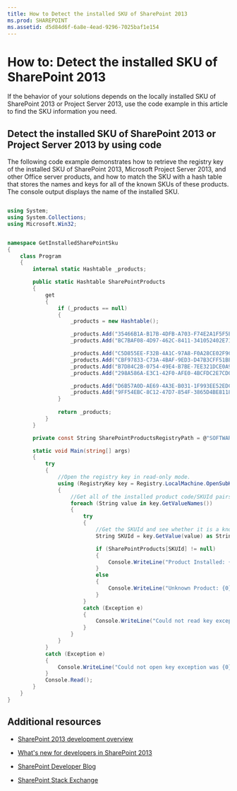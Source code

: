 ```yaml
---
title: How to Detect the installed SKU of SharePoint 2013
ms.prod: SHAREPOINT
ms.assetid: d5d84d6f-6a8e-4ead-9296-7025baf1e154
---
```



# How to: Detect the installed SKU of SharePoint 2013
If the behavior of your solutions depends on the locally installed SKU of SharePoint 2013 or Project Server 2013, use the code example in this article to find the SKU information you need. 
## Detect the installed SKU of SharePoint 2013 or Project Server 2013 by using code
<a name="SP15DetectSKU_detect"> </a>

The following code example demonstrates how to retrieve the registry key of the installed SKU of SharePoint 2013, Microsoft Project Server 2013, and other Office server products, and how to match the SKU with a hash table that stores the names and keys for all of the known SKUs of these products. The console output displays the name of the installed SKU. 
  
    
    

```cs

using System;
using System.Collections;
using Microsoft.Win32;


namespace GetInstalledSharePointSku
{
    class Program
    {
        internal static Hashtable _products;

        public static Hashtable SharePointProducts
        {
            get 
            {
                if (_products == null)
                {
                    _products = new Hashtable();

                    _products.Add("35466B1A-B17B-4DFB-A703-F74E2A1F5F5E", "Project Server 2013");
                    _products.Add("BC7BAF08-4D97-462C-8411-341052402E71", " Project Server 2013 Preview");

                    _products.Add("C5D855EE-F32B-4A1C-97A8-F0A28CE02F9C", "SharePoint Server 2013");
                    _products.Add("CBF97833-C73A-4BAF-9ED3-D47B3CFF51BE", "SharePoint Server 2013 Preview");
                    _products.Add("B7D84C2B-0754-49E4-B7BE-7EE321DCE0A9", "SharePoint Server 2013 Enterprise");
                    _products.Add("298A586A-E3C1-42F0-AFE0-4BCFDC2E7CD0", "SharePoint Server 2013 Enterprise Preview");

                    _products.Add("D6B57A0D-AE69-4A3E-B031-1F993EE52EDC ", "Microsoft Office Online");
                    _products.Add("9FF54EBC-8C12-47D7-854F-3865D4BE8118", "SharePoint Foundation 2013");
                }
                
                return _products;
            }
        }

        private const String SharePointProductsRegistryPath = @"SOFTWARE\\Microsoft\\Shared Tools\\Web Server Extensions\\15.0\\WSS\\InstalledProducts\\";

        static void Main(string[] args)
        {
            try
            {
                //Open the registry key in read-only mode.
                using (RegistryKey key = Registry.LocalMachine.OpenSubKey(SharePointProductsRegistryPath, false))
                {
                    //Get all of the installed product code/SKUId pairs.
                    foreach (String value in key.GetValueNames())
                    {
                        try
                        {
                            //Get the SKUId and see whether it is a known product.
                            String SKUId = key.GetValue(value) as String;

                            if (SharePointProducts[SKUId] != null)
                            {
                                Console.WriteLine("Product Installed: {0}", SharePointProducts[SKUId]);
                            }
                            else
                            {
                                Console.WriteLine("Unknown Product: {0}", SKUId);
                            }
                        }
                        catch (Exception e)
                        {
                            Console.WriteLine("Could not read key exception was {0}", e.Message);
                        }
                    }
                }
            }
            catch (Exception e)
            {
                Console.WriteLine("Could not open key exception was {0}", e.Message);
            }
            Console.Read();
        }
    }
}
```


## Additional resources
<a name="bk_SP15DetectSKUaddresources"> </a>


-  [SharePoint 2013 development overview](sharepoint-2013-development-overview.md)
    
  
-  [What's new for developers in SharePoint 2013](what’s-new-for-developers-in-sharepoint-2013.md)
    
  
-  [SharePoint Developer Blog](http://blogs.msdn.com/b/sharepointdev/)
    
  
-  [SharePoint Stack Exchange](http://sharepoint.stackexchange.com/)
    
  

